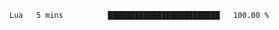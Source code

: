
<!--START_SECTION:waka-->

```txt
Lua   5 mins          █████████████████████████   100.00 %
```

<!--END_SECTION:waka-->
